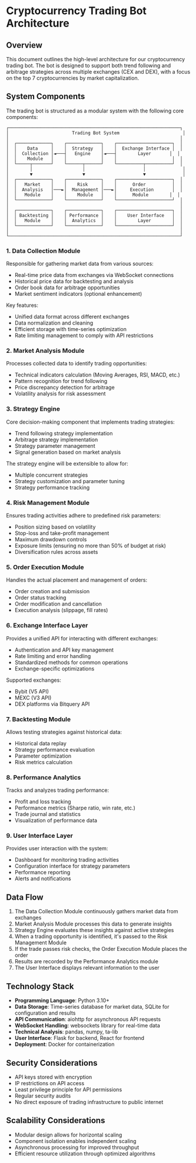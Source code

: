 # Cryptocurrency Trading Bot Architecture

## Overview

This document outlines the high-level architecture for our cryptocurrency trading bot. The bot is designed to support both trend following and arbitrage strategies across multiple exchanges (CEX and DEX), with a focus on the top 7 cryptocurrencies by market capitalization.

## System Components

The trading bot is structured as a modular system with the following core components:

```
┌─────────────────────────────────────────────────────────────────┐
│                        Trading Bot System                        │
│                                                                 │
│  ┌─────────────┐    ┌─────────────┐    ┌─────────────────────┐  │
│  │    Data     │    │  Strategy   │    │  Exchange Interface │  │
│  │  Collection │◄───┤   Engine    │◄───┤        Layer       │  │
│  │    Module   │    │             │    │                     │  │
│  └─────┬───────┘    └──────┬──────┘    └──────────┬──────────┘  │
│        │                   │                      │              │
│        ▼                   ▼                      ▼              │
│  ┌─────────────┐    ┌─────────────┐    ┌─────────────────────┐  │
│  │   Market    │    │    Risk     │    │      Order          │  │
│  │  Analysis   │───►│  Management │───►│     Execution       │  │
│  │   Module    │    │    Module   │    │      Module        │  │
│  └─────────────┘    └─────────────┘    └─────────────────────┘  │
│                                                                 │
│  ┌─────────────┐    ┌─────────────┐    ┌─────────────────────┐  │
│  │ Backtesting │    │ Performance │    │    User Interface   │  │
│  │   Module    │    │  Analytics  │    │        Layer        │  │
│  └─────────────┘    └─────────────┘    └─────────────────────┘  │
│                                                                 │
└─────────────────────────────────────────────────────────────────┘
```

### 1. Data Collection Module

Responsible for gathering market data from various sources:

- Real-time price data from exchanges via WebSocket connections
- Historical price data for backtesting and analysis
- Order book data for arbitrage opportunities
- Market sentiment indicators (optional enhancement)

Key features:
- Unified data format across different exchanges
- Data normalization and cleaning
- Efficient storage with time-series optimization
- Rate limiting management to comply with API restrictions

### 2. Market Analysis Module

Processes collected data to identify trading opportunities:

- Technical indicators calculation (Moving Averages, RSI, MACD, etc.)
- Pattern recognition for trend following
- Price discrepancy detection for arbitrage
- Volatility analysis for risk assessment

### 3. Strategy Engine

Core decision-making component that implements trading strategies:

- Trend following strategy implementation
- Arbitrage strategy implementation
- Strategy parameter management
- Signal generation based on market analysis

The strategy engine will be extensible to allow for:
- Multiple concurrent strategies
- Strategy customization and parameter tuning
- Strategy performance tracking

### 4. Risk Management Module

Ensures trading activities adhere to predefined risk parameters:

- Position sizing based on volatility
- Stop-loss and take-profit management
- Maximum drawdown controls
- Exposure limits (ensuring no more than 50% of budget at risk)
- Diversification rules across assets

### 5. Order Execution Module

Handles the actual placement and management of orders:

- Order creation and submission
- Order status tracking
- Order modification and cancellation
- Execution analysis (slippage, fill rates)

### 6. Exchange Interface Layer

Provides a unified API for interacting with different exchanges:

- Authentication and API key management
- Rate limiting and error handling
- Standardized methods for common operations
- Exchange-specific optimizations

Supported exchanges:
- Bybit (V5 API)
- MEXC (V3 API)
- DEX platforms via Bitquery API

### 7. Backtesting Module

Allows testing strategies against historical data:

- Historical data replay
- Strategy performance evaluation
- Parameter optimization
- Risk metrics calculation

### 8. Performance Analytics

Tracks and analyzes trading performance:

- Profit and loss tracking
- Performance metrics (Sharpe ratio, win rate, etc.)
- Trade journal and statistics
- Visualization of performance data

### 9. User Interface Layer

Provides user interaction with the system:

- Dashboard for monitoring trading activities
- Configuration interface for strategy parameters
- Performance reporting
- Alerts and notifications

## Data Flow

1. The Data Collection Module continuously gathers market data from exchanges
2. Market Analysis Module processes this data to generate insights
3. Strategy Engine evaluates these insights against active strategies
4. When a trading opportunity is identified, it's passed to the Risk Management Module
5. If the trade passes risk checks, the Order Execution Module places the order
6. Results are recorded by the Performance Analytics module
7. The User Interface displays relevant information to the user

## Technology Stack

- **Programming Language**: Python 3.10+
- **Data Storage**: Time-series database for market data, SQLite for configuration and results
- **API Communication**: aiohttp for asynchronous API requests
- **WebSocket Handling**: websockets library for real-time data
- **Technical Analysis**: pandas, numpy, ta-lib
- **User Interface**: Flask for backend, React for frontend
- **Deployment**: Docker for containerization

## Security Considerations

- API keys stored with encryption
- IP restrictions on API access
- Least privilege principle for API permissions
- Regular security audits
- No direct exposure of trading infrastructure to public internet

## Scalability Considerations

- Modular design allows for horizontal scaling
- Component isolation enables independent scaling
- Asynchronous processing for improved throughput
- Efficient resource utilization through optimized algorithms
